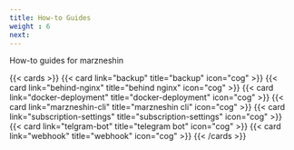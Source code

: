 ```yaml
---
title: How-to Guides
weight : 6
next:
---
```


How-to guides for marzneshin

{{< cards >}}
    {{< card link="backup" title="backup" icon="cog" >}}
    {{< card link="behind-nginx" title="behind nginx" icon="cog" >}}
    {{< card link="docker-deployment" title="docker-deployment" icon="cog" >}}
    {{< card link="marzneshin-cli" title="marzneshin cli" icon="cog" >}}
    {{< card link="subscription-settings" title="subscription-settings" icon="cog" >}}
    {{< card link="telgram-bot" title="telegram bot" icon="cog" >}}
    {{< card link="webhook" title="webhook" icon="cog" >}}
{{< /cards >}}